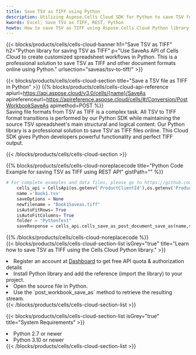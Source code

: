 ```yaml
---
title: Save TSV as TIFF using Python 
description: Utilizing Aspose.Cells Cloud SDK for Python to save TSV format file as TIFF format file. 
kwords: Excel, Save TSV as TIFF, REST, Python
howto: How to save TSV as TIFF using Aspose.Cells Cloud Python library.
---
```



{{< blocks/products/cells/cells-cloud-banner h1="Save TSV as TIFF" h2="Python library for saving TSV as TIFF" p="Use SaveAs API of Cells Cloud to create customized spreadsheet workflows in Python. This is a professional solution to save TSV as TIFF and other document formats online using Python." urlsection="saveas/tsv-to-tiff/" >}}

{{< blocks/products/cells/cells-cloud-section  title="Save a TSV file as TIFF in Python" >}}
{{% blocks/products/cells/cells-cloud-api-reference  apiurl=https://api.aspose.cloud/v3.0/cells/{name}/SaveAs  apireferenceurl=https://apireference.aspose.cloud/cells/#/Conversion/PostWorkbookSaveAs  apimethod=POST %}}
<br/>
Saving file formats from TSV as TIFF is a complex task. All TSV to TIFF format transitions is performed by our Python SDK while maintaining the source TSV spreadsheet's main structural and logical content. Our Python library is a professional solution to save TSV as TIFF files online. This Cloud SDK gives Python developers powerful functionality and perfect TIFF output.

{{< /blocks/products/cells/cells-cloud-section >}}

{{% blocks/products/cells/cells-cloud-noreplacecode title="Python Code Example for saving TSV as TIFF using REST API" gistPath="" %}}
  
```python
# For complete examples and data files, please go to https://github.com/aspose-cells-cloud/aspose-cells-cloud-python/
    cells_api = CellsApi(os.getenv('ProductClientId'),os.getenv('ProductClientSecret'))
    name ='Book1.tsv'    
    saveOptions = None
    newfilename = "Book1Saveas.tiff"
    isAutoFitRows= True
    isAutoFitColumns= True
    folder = "PythonTest"
    saveResponse = cells_api.cells_save_as_post_document_save_as(name,save_options=saveOptions, newfilename=(folder +'/' + newfilename),folder=folder)
```
  
{{% /blocks/products/cells/cells-cloud-noreplacecode  %}}
<br/>
{{< blocks/products/cells/cells-cloud-section-list isGrey="true"  title="Learn how to save TSV as TIFF using the Cells Cloud Python library." >}}
<li>Register an account at <a href="https://dashboard.aspose.cloud/">Dashboard</a> to get free API quota & authorization details</li>
<li>Install Python library and add the reference (import the library) to your project.</li>
<li>Open the source file in Python.</li>
<li>Use the `post_workbook_save_as` method to retrieve the resulting stream.</li>
{{< /blocks/products/cells/cells-cloud-section-list >}}

{{< blocks/products/cells/cells-cloud-section-list isGrey="true"  title="System Requirements" >}}
<li>Python 2.7 or newer</li>
<li>Python 3.10 or newer</li>
{{< /blocks/products/cells/cells-cloud-section-list >}}
